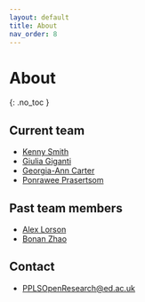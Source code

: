 ```yaml
---
layout: default
title: About
nav_order: 8
---
```


# About
{: .no_toc }

## Current team

* [Kenny Smith](http://www.lel.ed.ac.uk/~kenny/)
* [Giulia Giganti](https://www.ed.ac.uk/profile/giulia-giganti)
* [Georgia-Ann Carter](https://gacarter.github.io/)
* [Ponrawee Prasertsom](https://ponraw.ee/)

## Past team members

* [Alex Lorson](https://alex-lorson.github.io)
* [Bonan Zhao](https://zhaobn.github.io)

## Contact

* PPLSOpenResearch@ed.ac.uk
